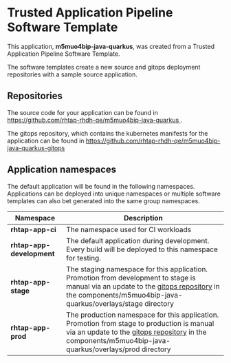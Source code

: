 # Trusted Application Pipeline Software Template

This application, **m5muo4bip-java-quarkus**, was created from a Trusted Application Pipeline Software Template.

The software templates create a new source and gitops deployment repositories with a sample source application. 

## Repositories

The source code for your application can be found in [https://github.com/rhtap-rhdh-qe/m5muo4bip-java-quarkus ](https://github.com/rhtap-rhdh-qe/m5muo4bip-java-quarkus ).
 
The gitops repository, which contains the kubernetes manifests for the application can be found in 
[https://github.com/rhtap-rhdh-qe/m5muo4bip-java-quarkus-gitops ](https://github.com/rhtap-rhdh-qe/m5muo4bip-java-quarkus-gitops ) 

## Application namespaces 

The default application will be found in the following namespaces. Applications can be deployed into unique namespaces or multiple software templates can also bet generated into the same group namespaces.  

|  Namespace   |  Description   |  
| -------- | -------- |
| **rhtap-app-ci** | The namespace used for CI workloads |
| **rhtap-app-development** | The default application during development. Every build will be deployed to this namespace for testing. |
| **rhtap-app-stage** | The staging namespace for this application. Promotion from development to stage is manual via an update to the [gitops repository](https://github.com/rhtap-rhdh-qe/m5muo4bip-java-quarkus-gitops ) in the components/m5muo4bip-java-quarkus/overlays/stage directory |
| **rhtap-app-prod** | The production namespace for this application. Promotion from stage to production is manual via an update to the [gitops repository](https://github.com/rhtap-rhdh-qe/m5muo4bip-java-quarkus-gitops ) in the components/m5muo4bip-java-quarkus/overlays/prod directory |
